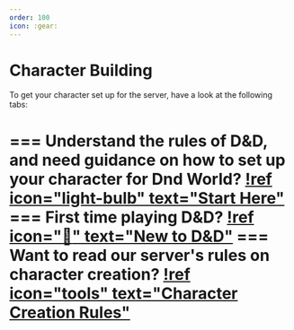 ```yaml
---
order: 100
icon: :gear:
---
```

# Character Building

To get your character set up for the server, have a look at the following tabs:

=== Understand the rules of D&D, and need guidance on how to set up your character for Dnd World?
[!ref icon="light-bulb" text="Start Here"](/character-building/start-here.md)
=== First time playing D&D?
[!ref icon=":beginner:" text="New to D&D"](/character-building/new-to-dnd.md)
=== Want to read our server's rules on character creation?
[!ref icon="tools" text="Character Creation Rules"](/character-building/cc-rules.md)
===
